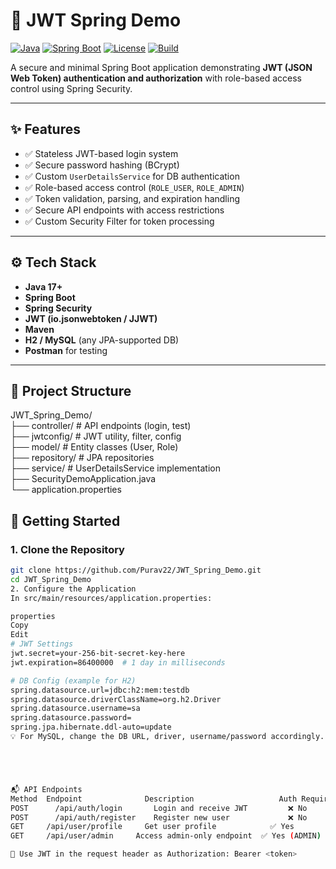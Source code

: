 # 🔐 JWT Spring Demo

[![Java](https://img.shields.io/badge/Java-17-blue)](https://www.oracle.com/java/)
[![Spring Boot](https://img.shields.io/badge/Spring%20Boot-3.0-brightgreen)](https://spring.io/projects/spring-boot)
[![License](https://img.shields.io/badge/License-MIT-yellow.svg)](LICENSE)
[![Build](https://img.shields.io/badge/Build-Maven-success)](https://maven.apache.org/)

A secure and minimal Spring Boot application demonstrating **JWT (JSON Web Token) authentication and authorization** with role-based access control using Spring Security.

---

## ✨ Features

- ✅ Stateless JWT-based login system
- ✅ Secure password hashing (BCrypt)
- ✅ Custom `UserDetailsService` for DB authentication
- ✅ Role-based access control (`ROLE_USER`, `ROLE_ADMIN`)
- ✅ Token validation, parsing, and expiration handling
- ✅ Secure API endpoints with access restrictions
- ✅ Custom Security Filter for token processing

---

## ⚙️ Tech Stack

- **Java 17+**
- **Spring Boot**
- **Spring Security**
- **JWT (io.jsonwebtoken / JJWT)**
- **Maven**
- **H2 / MySQL** (any JPA-supported DB)
- **Postman** for testing

---

## 📁 Project Structure

JWT_Spring_Demo/                                                       
├── controller/ # API endpoints (login, test)                               
├── jwtconfig/ # JWT utility, filter, config                        
├── model/ # Entity classes (User, Role)                                                
├── repository/ # JPA repositories                              
├── service/ # UserDetailsService implementation                              
├── SecurityDemoApplication.java                           
└── application.properties                         
  


## 🚀 Getting Started

### 1. Clone the Repository

```bash
git clone https://github.com/Purav22/JWT_Spring_Demo.git
cd JWT_Spring_Demo
2. Configure the Application
In src/main/resources/application.properties:

properties
Copy
Edit
# JWT Settings
jwt.secret=your-256-bit-secret-key-here
jwt.expiration=86400000  # 1 day in milliseconds

# DB Config (example for H2)
spring.datasource.url=jdbc:h2:mem:testdb
spring.datasource.driverClassName=org.h2.Driver
spring.datasource.username=sa
spring.datasource.password=
spring.jpa.hibernate.ddl-auto=update
💡 For MySQL, change the DB URL, driver, username/password accordingly.





📬 API Endpoints
Method	Endpoint	          Description	                Auth Required
POST	  /api/auth/login	    Login and receive JWT	      ❌ No
POST	  /api/auth/register	Register new user	          ❌ No
GET	    /api/user/profile	  Get user profile	          ✅ Yes
GET	    /api/user/admin	    Access admin-only endpoint	✅ Yes (ADMIN)

🔑 Use JWT in the request header as Authorization: Bearer <token>

